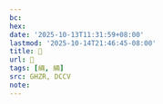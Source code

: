 ```yaml
---
bc:
hex:
date: '2025-10-13T11:31:59+08:00'
lastmod: '2025-10-14T21:46:45-08:00'
title: 󰫖
url: 󰫖
tags: [緉, 緉]
src: GHZR, DCCV
note:
---
```

